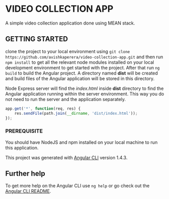 # VIDEO COLLECTION APP
A simple video collection application done using MEAN stack.

## GETTING STARTED
clone the project to your local environment using `git clone https://github.com/avishkaperera/video-collection-app.git` and then run `npm install` to get all the relevant node modules installed on your local development environment to get started with the project. After that run `ng build` to build the Angular project. A directory named **dist** will be created and build files of the Angular application will be stored in this directory.

Node Express server will find the *index.html* inside **dist** directory to find the Angular application running within the server environment. This way you do not need to run the server and the application separately.

```javascript
app.get('*', function(req, res) {
    res.sendFile(path.join(__dirname, 'dist/index.html'));
});
```

### PREREQUISITE
You should have NodeJS and npm installed on your local machine to run this application.



This project was generated with [Angular CLI](https://github.com/angular/angular-cli) version 1.4.3.

## Further help

To get more help on the Angular CLI use `ng help` or go check out the [Angular CLI README](https://github.com/angular/angular-cli/blob/master/README.md).

